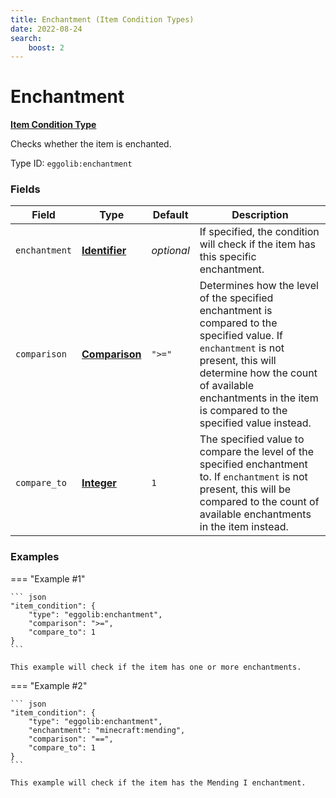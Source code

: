 ```yaml
---
title: Enchantment (Item Condition Types)
date: 2022-08-24
search:
    boost: 2
---
```


#   Enchantment

**[Item Condition Type]**

Checks whether the item is enchanted.

Type ID: `eggolib:enchantment`


### Fields

Field | Type | Default | Description
------|------|---------|------------
`enchantment` | **[Identifier]** | *optional* | If specified, the condition will check if the item has this specific enchantment.
`comparison` | **[Comparison]** | `">="` | Determines how the level of the specified enchantment is compared to the specified value. If `enchantment` is not present, this will determine how the count of available enchantments in the item is compared to the specified value instead.
`compare_to` | **[Integer]** | `1` | The specified value to compare the level of the specified enchantment to. If `enchantment` is not present, this will be compared to the count of available enchantments in the item instead.


### Examples

=== "Example #1"

    ``` json
    "item_condition": {
        "type": "eggolib:enchantment",
        "comparison": ">=",
        "compare_to": 1
    }
    ```

    This example will check if the item has one or more enchantments.


=== "Example #2"

    ``` json
    "item_condition": {
        "type": "eggolib:enchantment",
        "enchantment": "minecraft:mending",
        "comparison": "==",
        "compare_to": 1
    }
    ```

    This example will check if the item has the Mending I enchantment.



[Item Condition Type]: ../item_condition_types.md
[Identifier]: https://origins.readthedocs.io/en/latest/types/data_types/identifier
[Comparison]: https://origins.readthedocs.io/en/latest/types/data_types/comparison
[Integer]: https://origins.readthedocs.io/en/latest/types/data_types/integer
